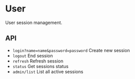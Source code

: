 # User

User session management.

## API

- `login?name=name&password=password` Create new session
- `logout` End session
- `refresh` Refresh session
- `status` Get sessions status
- `admin/list` List all active sessions
